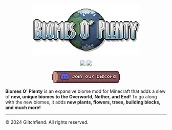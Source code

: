 <p align="center"><img src="https://github.com/Glitchfiend/.github/blob/main/profile/bop.png"></p>

<p align="center"><img src="https://i.imgur.com/5Qzjnjl.png"> <a href="https://github.com/Glitchfiend/TerraBlender"><img src="https://i.imgur.com/bm33WkP.png"></a></p>

<p align="center"><a href="https://discord.gg/GyyzU6T"><img src="https://github.com/Glitchfiend/.github/blob/main/profile/discord.png"></a></p>

**Biomes O' Plenty** is an expansive biome mod for Minecraft that adds a slew of **new, unique biomes to the Overworld, Nether, and End!** To go along with the new biomes, it adds **new plants, flowers, trees, building blocks, and much more!**

-----------------

© 2024 Glitchfiend. All rights reserved.
